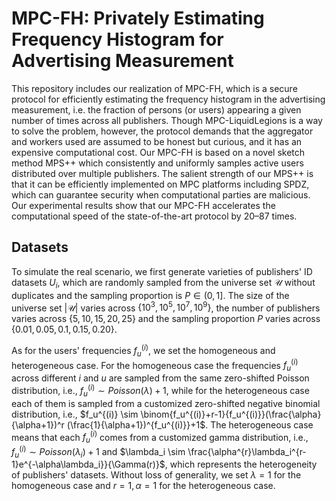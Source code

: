  <head>
     <script src="https://cdn.mathjax.org/mathjax/latest/MathJax.js?config=TeX-AMS-MML_HTMLorMML" type="text/javascript"></script>
     <script type="text/x-mathjax-config">
         MathJax.Hub.Config({
             tex2jax: {
             skipTags: ['script', 'noscript', 'style', 'textarea', 'pre'],
             inlineMath: [['$','$']]
             }
         });
     </script>
 </head>

# MPC-FH: Privately Estimating Frequency Histogram for Advertising Measurement
This repository includes our realization of MPC-FH, which is a secure protocol for efficiently estimating the frequency histogram in the advertising measurement, i.e. the fraction of persons (or users) appearing a given number of times across all publishers. Though MPC-LiquidLegions is a way to solve the problem, however, the protocol demands that the aggregator and workers used are assumed to be honest but curious, and it has an expensive computational cost. Our MPC-FH is based on a novel sketch method MPS++ which consistently and uniformly samples active users distributed over multiple publishers. The salient strength of our MPS++ is that it can be efficiently implemented on MPC platforms including SPDZ, which can guarantee security when computational parties are malicious. Our experimental results show that our MPC-FH accelerates the computational speed of the state-of-the-art protocol by 20–87 times.
## Datasets
To simulate the real scenario, we first generate varieties of publishers' ID datasets $U_i$, which are randomly sampled from the universe set $\mathcal{U}$ without duplicates and the sampling proportion is $P \in (0,1]$. The size of the universe set $|\mathcal{U}|$ varies across $\{10^3, 10^5, 10^7, 10^9 \}$, the number of publishers varies across $\{5,10,15,20,25\}$ and the sampling proportion $P$ varies across $\{0.01,0.05,0.1,0.15,0.20\}$.

As for the users' frequencies $f_u^{(i)}$, we set the homogeneous and heterogeneous case. For the homogeneous case the frequencies $f_u^{(i)}$ across different $i$ and $u$ are sampled from the same zero-shifted Poisson distribution, i.e., $f_u^{(i)} \sim Poisson(\lambda)+1$, while for the heterogeneous case each of them is sampled from a customized zero-shifted negative binomial distribution, i.e., $f_u^{(i)} \sim \binom{f_u^{(i)}+r-1}{f_u^{(i)}}(\frac{\alpha}{\alpha+1})^r (\frac{1}{\alpha+1})^{f_u^{(i)}}+1$. The heterogeneous case means that each $f_u^{(i)}$ comes from a customized gamma distribution, i.e., $f_u^{(i)} \sim Poisson(\lambda_i)+1$ and $\lambda_i \sim \frac{\alpha^{r}\lambda_i^{r-1}e^{-\alpha\lambda_i}}{\Gamma(r)}$, which represents the heterogeneity of publishers' datasets. Without loss of generality, we set $\lambda = 1$ for the homogeneous case and $r=1, \alpha=1$ for the heterogeneous case.
